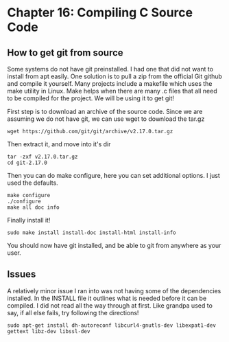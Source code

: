 # Chapter 16: Compiling C Source Code

## How to get git from source

Some systems do not have git preinstalled. I had one that did not want to install from apt easily. One solution is to pull a zip from the official Git github and compile it yourself. Many projects include a makefile which uses the make utility in Linux. Make helps when there are many .c files that all need to be compiled for the project. We will be using it to get git!

First step is to download an archive of the source code. Since we are assuming we do not have git, we can use wget to download the tar.gz

``` wget https://github.com/git/git/archive/v2.17.0.tar.gz ```

Then extract it, and move into it's dir

```
tar -zxf v2.17.0.tar.gz
cd git-2.17.0
```

Then you can do make configure, here you can set additional options. I just used the defaults.

```
make configure
./configure
make all doc info
```

Finally install it!

``` sudo make install install-doc install-html install-info ```

You should now have git installed, and be able to git from anywhere as your user.

## Issues

A relatively minor issue I ran into was not having some of the dependencies installed. In the INSTALL file it outlines what is needed before it can be compiled. I did not read all the way through at first. Like grandpa used to say, if all else fails, try following the directions!

```
sudo apt-get install dh-autoreconf libcurl4-gnutls-dev libexpat1-dev gettext libz-dev libssl-dev
```

